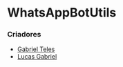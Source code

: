 # WhatsAppBotUtils

### Criadores
* [Gabriel Teles](https://github.com/GabrielTBeserra)
* [Lucas Gabriel](https://github.com/LucasJesusone)
